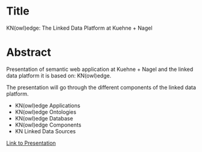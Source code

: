 # Title

KN(owl)edge: The Linked Data Platform at Kuehne + Nagel

# Abstract

Presentation of semantic web application at Kuehne + Nagel and the linked data platform it is based on: KN(owl)edge.

The presentation will go through the different components of the linked data platform.

* KN(owl)edge Applications
* KN(owl)edge Ontologies
* KN(owl)edge Database
* KN(owl)edge Components
* KN Linked Data Sources


[Link to Presentation](https://github.com/kuehne-nagel/kn-owl-edge/blob/master/Semantics2016-KN(owl)edge.pdf) 